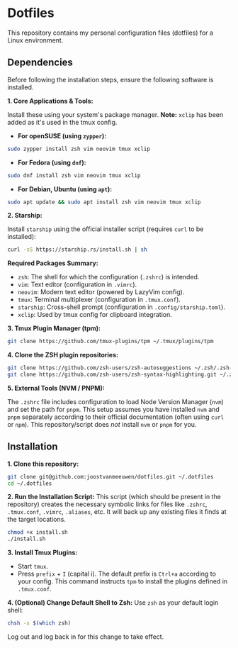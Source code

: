 # Dotfiles

This repository contains my personal configuration files (dotfiles) for a Linux environment. 

## Dependencies

Before following the installation steps, ensure the following software is installed.

**1. Core Applications & Tools:**

Install these using your system's package manager. **Note:** `xclip` has been added as it's used in the tmux config.

* **For openSUSE (using `zypper`):**
```bash
sudo zypper install zsh vim neovim tmux xclip
```

* **For Fedora (using `dnf`):**
```bash
sudo dnf install zsh vim neovim tmux xclip
```

* **For Debian, Ubuntu (using `apt`):**
```bash
sudo apt update && sudo apt install zsh vim neovim tmux xclip
```

**2. Starship:**

Install `starship` using the official installer script (requires `curl` to be installed):
```bash
curl -sS https://starship.rs/install.sh | sh
```

**Required Packages Summary:**
* `zsh`: The shell for which the configuration (`.zshrc`) is intended.
* `vim`: Text editor (configuration in `.vimrc`).
* `neovim`: Modern text editor (powered by LazyVim config).
* `tmux`: Terminal multiplexer (configuration in `.tmux.conf`).
* `starship`: Cross-shell prompt (configuration in `.config/starship.toml`).
* `xclip`: Used by tmux config for clipboard integration.

**3. Tmux Plugin Manager (tpm):**

```bash
git clone https://github.com/tmux-plugins/tpm ~/.tmux/plugins/tpm
```

**4. Clone the ZSH plugin repositories:**

```bash
git clone https://github.com/zsh-users/zsh-autosuggestions ~/.zsh/.zsh-autosuggestions
git clone https://github.com/zsh-users/zsh-syntax-highlighting.git ~/.zsh/.zsh-syntax-highlighting
```

**5. External Tools (NVM / PNPM):**

The `.zshrc` file includes configuration to load Node Version Manager (`nvm`) and set the path for `pnpm`. This setup assumes you have installed `nvm` and `pnpm` separately according to their official documentation (often using `curl` or `npm`). This repository/script does *not* install `nvm` or `pnpm` for you.

## Installation

**1. Clone this repository:**
```bash
git clone git@github.com:joostvanmeeuwen/dotfiles.git ~/.dotfiles
cd ~/.dotfiles
```

**2. Run the Installation Script:**
This script (which should be present in the repository) creates the necessary symbolic links for files like `.zshrc`, `.tmux.conf`, `.vimrc`, `.aliases`, etc. It will back up any existing files it finds at the target locations.

```bash
chmod +x install.sh
./install.sh
```

**3. Install Tmux Plugins:**
* Start `tmux`.
* Press `prefix` + `I` (capital i). The default prefix is `Ctrl+a` according to your config. This command instructs `tpm` to install the plugins defined in `.tmux.conf`.

**4. (Optional) Change Default Shell to Zsh:**
Use `zsh` as your default login shell:

```bash
chsh -s $(which zsh)
```

Log out and log back in for this change to take effect.
